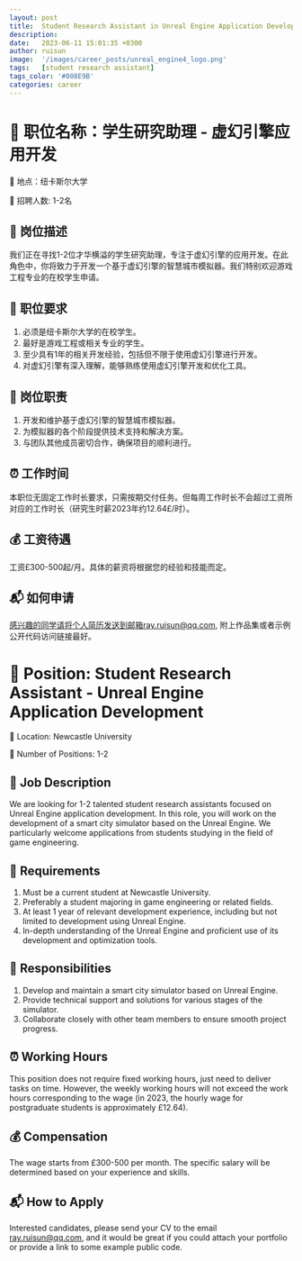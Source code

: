 ```yaml
---
layout: post
title:  Student Research Assistant in Unreal Engine Application Developing
description:
date:   2023-06-11 15:01:35 +0300
author: ruisun
image:  '/images/career_posts/unreal_engine4_logo.png'
tags:   [student research assistant]
tags_color: '#008E9B'
categories: career
---
```


# &#128227; 职位名称：学生研究助理 - 虚幻引擎应用开发

&#128205; 地点：纽卡斯尔大学

&#128197; 招聘人数: 1-2名

## &#128220; 岗位描述
我们正在寻找1-2位才华横溢的学生研究助理，专注于虚幻引擎的应用开发。在此角色中，你将致力于开发一个基于虚幻引擎的智慧城市模拟器。我们特别欢迎游戏工程专业的在校学生申请。

## &#128214; 职位要求
1. 必须是纽卡斯尔大学的在校学生。
2. 最好是游戏工程或相关专业的学生。
3. 至少具有1年的相关开发经验，包括但不限于使用虚幻引擎进行开发。
4. 对虚幻引擎有深入理解，能够熟练使用虚幻引擎开发和优化工具。

## &#128196; 岗位职责
1. 开发和维护基于虚幻引擎的智慧城市模拟器。
2. 为模拟器的各个阶段提供技术支持和解决方案。
3. 与团队其他成员密切合作，确保项目的顺利进行。

## &#9200; 工作时间
本职位无固定工作时长要求，只需按期交付任务。但每周工作时长不会超过工资所对应的工作时长（研究生时薪2023年约12.64£/时）。

## &#128176; 工资待遇
工资£300-500起/月。具体的薪资将根据您的经验和技能而定。

## &#128236; 如何申请
感兴趣的同学请将个人简历发送到邮箱ray.ruisun@qq.com, 附上作品集或者示例公开代码访问链接最好。


# &#128227; Position: Student Research Assistant - Unreal Engine Application Development

&#128205; Location: Newcastle University

&#128197; Number of Positions: 1-2

## &#128220; Job Description
We are looking for 1-2 talented student research assistants focused on Unreal Engine application development. In this role, you will work on the development of a smart city simulator based on the Unreal Engine. We particularly welcome applications from students studying in the field of game engineering.

## &#128214; Requirements
1. Must be a current student at Newcastle University.
2. Preferably a student majoring in game engineering or related fields.
3. At least 1 year of relevant development experience, including but not limited to development using Unreal Engine.
4. In-depth understanding of the Unreal Engine and proficient use of its development and optimization tools.

## &#128196; Responsibilities
1. Develop and maintain a smart city simulator based on Unreal Engine.
2. Provide technical support and solutions for various stages of the simulator.
3. Collaborate closely with other team members to ensure smooth project progress.

## &#9200; Working Hours
This position does not require fixed working hours, just need to deliver tasks on time. However, the weekly working hours will not exceed the work hours corresponding to the wage (in 2023, the hourly wage for postgraduate students is approximately £12.64).

## &#128176; Compensation
The wage starts from £300-500 per month. The specific salary will be determined based on your experience and skills.

## &#128236; How to Apply
Interested candidates, please send your CV to the email ray.ruisun@qq.com, and it would be great if you could attach your portfolio or provide a link to some example public code.
